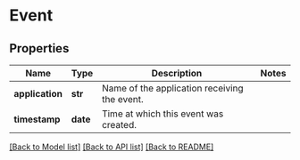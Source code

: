 # Event

## Properties
Name | Type | Description | Notes
------------ | ------------- | ------------- | -------------
**application** | **str** | Name of the application receiving the event. | 
**timestamp** | **date** | Time at which this event was created. | 

[[Back to Model list]](../README.md#documentation-for-models) [[Back to API list]](../README.md#documentation-for-api-endpoints) [[Back to README]](../README.md)


